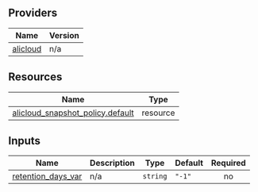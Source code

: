 <!-- BEGIN_TF_DOCS -->
## Providers

| Name | Version |
|------|---------|
| <a name="provider_alicloud"></a> [alicloud](#provider\_alicloud) | n/a |

## Resources

| Name | Type |
|------|------|
| [alicloud_snapshot_policy.default](https://registry.terraform.io/providers/hashicorp/alicloud/latest/docs/resources/snapshot_policy) | resource |

## Inputs

| Name | Description | Type | Default | Required |
|------|-------------|------|---------|:--------:|
| <a name="input_retention_days_var"></a> [retention\_days\_var](#input\_retention\_days\_var) | n/a | `string` | `"-1"` | no |
<!-- END_TF_DOCS -->    